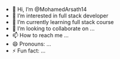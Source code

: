 - 👋 Hi, I’m @MohamedArsath14
- 👀 I’m interested in full stack developer
- 🌱 I’m currently learning full stack course
- 💞️ I’m looking to collaborate on ...
- 📫 How to reach me ...
- 😄 Pronouns: ...
- ⚡ Fun fact: ...

<!---
MohamedArsath14/MohamedArsath14 is a ✨ special ✨ repository because its `README.md` (this file) appears on your GitHub profile.
You can click the Preview link to take a look at your changes.
--->

